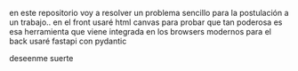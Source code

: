 en este repositorio voy a resolver un problema sencillo para la postulación a un trabajo..
en el front usaré html canvas para probar que tan poderosa es esa herramienta que viene integrada en los browsers modernos
para el back usaré fastapi con pydantic

deseenme suerte